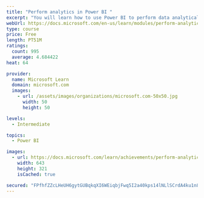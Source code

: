 ```yaml
---
title: "Perform analytics in Power BI "
excerpt: "You will learn how to use Power BI to perform data analytical functions, how to identify outliers in your data, how to group data together, and how to bin data for analysis. You will also learn how to perform time series analysis. Finally, you will work with advanced analytic features of Power BI, such as Quick Insights, AI Insights, and the Analyze feature."
webUrl: https://docs.microsoft.com/en-us/learn/modules/perform-analytics-power-bi/
type: course
price: Free
length: PT51M
ratings:
  count: 995
  average: 4.684422
heat: 64

provider:
  name: Microsoft Learn
  domain: microsoft.com
  images:
    - url: /assets/images/organizations/microsoft.com-50x50.jpg
      width: 50
      height: 50

levels:
  - Intermediate

topics:
  - Power BI

images:
  - url: https://docs.microsoft.com/learn/achievements/perform-analytics-power-bi-social.png
    width: 643
    height: 321
    isCached: true

secured: "FPfhfZZcLHeUH6gytGUBqkqXI6WEiqbjFwq5I2a40kps14lNLlSCrdA4ku1n8XRQ5X7tPiEhZ8++D+CgAuvET/cZyVNV7A+08QC/zBfMbyhUnmB+pgf6MuFWEuZwcyS2eiVjA2uzfG1SUoN9X7+0ZYWjtZy9ROj1tkETkAJCRCXw/FWDgP2egLyeNH0l1WDfJVZhS6fW2lU2xL80jgPkM9CZmWnyErhPtveRXYDS4lAA7uRt58+VL5y/RljKsdNGy4fRlQLMhnb4IezIU8qWTBndqM7jjKt6GFUXlpl6QxBfMLyGHOC41Bk6zGknIyhAOFJh5KdZnSX+ibxEnZgEDI648QinnLFymXGJvI2UUSJXa8H5Xpeqst7jvCITIb1Tfr70hcgzX5PhGuqlDQ5oR9sdaHjHjbBD7mfwEPO+iCo=;AuujaLNivyQXzWcyY6BXPw=="
---
```


